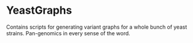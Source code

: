 # YeastGraphs
Contains scripts for generating variant graphs for a whole bunch of yeast strains. Pan-genomics in every sense of the word.
